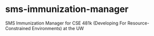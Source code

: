 sms-immunization-manager
========================

SMS Immunization Manager for CSE 481k (Developing For Resource-Constrained Environments) at the UW
